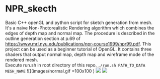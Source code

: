 # NPR_skecth 
Basic C++ openGL and python script for sketch generation from mesh.    
It's a naive Non-Photorealistic Rendering algorithm which combines the edges of depth map and normal map. The procedure is described in the outline generation section at p.69 of https://www.mrl.nyu.edu/publications/npr-course1999/npr99.pdf. This project can be used as a beginner tutorial of OpenGL. It contains three shaders that output normal map, depth map and wireframe mode of the rendered mesh.   
Execute run.sh in root directory of this repo. `./run.sh PATH_TO_DATA MESH_NAME`
![](images/normal.gif =100x100 ) ![](images/depth.gif=100x100) ![](images/sketch.gif=100x100)


